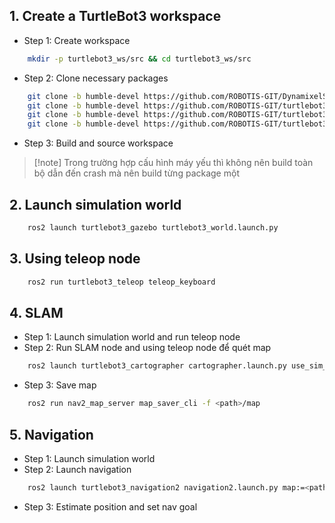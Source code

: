 ## 1. Create a TurtleBot3 workspace

- Step 1: Create workspace

```bash
	mkdir -p turtlebot3_ws/src && cd turtlebot3_ws/src
```

- Step 2: Clone necessary packages

```bash
	git clone -b humble-devel https://github.com/ROBOTIS-GIT/DynamixelSDK.git
	git clone -b humble-devel https://github.com/ROBOTIS-GIT/turtlebot3_msgs.git
	git clone -b humble-devel https://github.com/ROBOTIS-GIT/turtlebot3.git
	git clone -b humble-devel https://github.com/ROBOTIS-GIT/turtlebot3_simulations.git
```

- Step 3: Build and source workspace

> [!note] Trong trường hợp cấu hình máy yếu thì không nên build toàn bộ dẫn đến crash mà nên build từng package một

## 2. Launch simulation world 

```bash
	ros2 launch turtlebot3_gazebo turtlebot3_world.launch.py
```

## 3. Using teleop node

```bash
	ros2 run turtlebot3_teleop teleop_keyboard
```

## 4. SLAM

- Step 1: Launch simulation world and run teleop node
- Step 2: Run SLAM node and using teleop node để quét map

```bash
	ros2 launch turtlebot3_cartographer cartographer.launch.py use_sim_time:=True
```

- Step 3: Save map

```bash
	ros2 run nav2_map_server map_saver_cli -f <path>/map
```

## 5. Navigation 

- Step 1: Launch simulation world
- Step 2: Launch navigation 

```bash
	ros2 launch turtlebot3_navigation2 navigation2.launch.py map:=<path>/map.yaml
```

- Step 3: Estimate position and set nav goal

